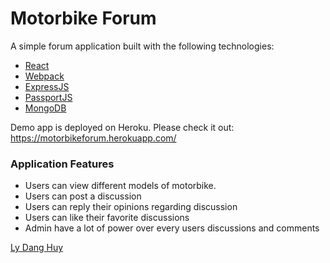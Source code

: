# Motorbike Forum
A simple forum application built with the following technologies:
* [React](https://facebook.github.io/react/)
* [Webpack](https://webpack.js.org/)
* [ExpressJS](https://expressjs.com/)
* [PassportJS](http://passportjs.org/)
* [MongoDB](https://www.mongodb.com/)

Demo app is deployed on Heroku. Please check it out: https://motorbikeforum.herokuapp.com/

### Application Features
* Users can view different models of motorbike.
* Users can post a discussion
* Users can reply their opinions regarding discussion
* Users can like their favorite discussions
* Admin have a lot of power over every users discussions and comments

[Ly Dang Huy](https://twitter.com/DengHuiLee)
